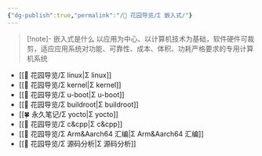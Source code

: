 ```yaml
---
{"dg-publish":true,"permalink":"/🌱 花园导览/Σ 嵌入式/"}
---
```



> [!note]- 嵌入式是什么
以应用为中心、以计算机技术为基础，软件硬件可裁剪，适应应用系统对功能、可靠性、成本、体积、功耗严格要求的专用计算机系统

- [[🌱 花园导览/Σ linux\|Σ linux]]
- [[🌱 花园导览/Σ kernel\|Σ kernel]]
- [[🌱 花园导览/Σ u-boot\|Σ u-boot]]
- [[🌱 花园导览/Σ buildroot\|Σ buildroot]]
- [[🍀 永久笔记/Σ yocto\|Σ yocto]]
- [[🌱 花园导览/Σ c&cpp\|Σ c&cpp]]
- [[🌱 花园导览/Σ Arm&Aarch64 汇编\|Σ Arm&Aarch64 汇编]]
- [[🌱 花园导览/Σ 源码分析\|Σ 源码分析]]